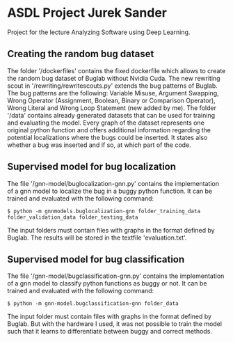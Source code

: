 # ASDL Project Jurek Sander
Project for the lecture Analyzing Software using Deep Learning.

## Creating the random bug dataset
The folder '/dockerfiles' contains the fixed dockerfile which allows to create the random bug dataset of Buglab without Nvidia Cuda. The new rewriting scout in '/rewriting/rewritescouts.py' extends the bug patterns of Buglab. The bug patterns are the following: Variable Misuse, Argument Swapping, Wrong Operator (Assignment, Boolean, Binary or Comparison Operator), Wrong Literal and Wrong Loop Statement (new added by me).
The folder '/data' contains already generated datasets that can be used for training and evaluating the model. Every graph of the dataset represents one original python function and offers additional information regarding the potential localizations where the bugs could be inserted. It states also whether a bug was inserted and if so, at which part of the code.

## Supervised model for bug localization
The file '/gnn-model/buglocalization-gnn.py' contains the implementation of a gnn model to localize the bug in a buggy python function. It can be trained and evaluated with the following command:

    $ python -m gnnmodels.buglocalization-gnn folder_training_data folder_validation_data folder_testing_data

The input folders must contain files with graphs in the format defined by Buglab. The results will be stored in the textfile 'evaluation.txt'.

## Supervised model for bug classification
The file '/gnn-model/bugclassification-gnn.py' contains the implementation of a gnn model to classify python functions as buggy or not. It can be trained and evaluated with the following command:

    $ python -m gnn-model.bugclassification-gnn folder_data

The input folder must contain files with graphs in the format defined by Buglab. But with the hardware I used, it was not possible to train the model such that it learns to differentiate between buggy and correct methods.
